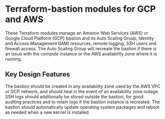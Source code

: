 # Terraform-bastion modules for GCP and AWS
These Terraform modules manage an Amazon Web Services (AWS) or Google Cloud Platform (GCP) bastion and its Auto Scaling Group, Identity and Access Management (IAM) resources, remote logging, SSH users and firewall access. The Auto Scaling Group will recreate the bastion if there is an issue with the compute instance or the AWS availability zone where it is running.

## Key Design Features

The bastion should be created in any availability zone used by the AWS VPC or GCP network, and should heal in the event of an availability zone outage. SSH logs should additionally be stored outside the bastion, for good auditing practices and to retain logs if the bastion instance is recreated. The bastion should automatically update operating system packages and reboot as needed when a new kernel is installed.
